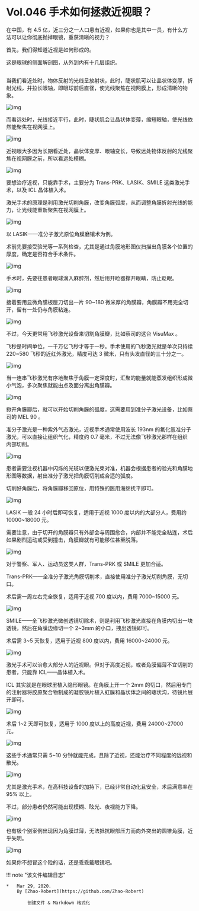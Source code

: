 # Vol.046 手术如何拯救近视眼？

在中国，有 4.5 亿，近三分之一人口患有近视，如果你也是其中一员，有什么方法可以让你彻底抛掉眼镜，重获清晰的视力？

首先，我们得知道近视是如何形成的。

这是眼球的侧面解剖图，从外到内有十几层组织。

![img](data:image/gif;base64,iVBORw0KGgoAAAANSUhEUgAAAAEAAAABCAYAAAAfFcSJAAAADUlEQVQImWNgYGBgAAAABQABh6FO1AAAAABJRU5ErkJggg==)

当我们看近处时，物体反射的光线呈放射状，此时，睫状肌可以让晶状体变厚，折射光线，并拉长眼轴，即眼球前后直径，使光线聚焦在视网膜上，形成清晰的物象。

![img](https://paperclip.host/static/U6yRaDu1NaafxibaQomU4QchPy5ibt1L56JptkDCfpY7XoRhuxeZNYdBk6Kic1CiaTs80jnlvBG8h08hiaHvF7jEZLQ.gif)

而看远处时，光线接近平行，此时，睫状肌会让晶状体变薄，缩短眼轴，使光线依然能聚焦在视网膜上。

![img](https://paperclip.host/static/U6yRaDu1NaafxibaQomU4QchPy5ibt1L56cdpqFxeyyB8xVU6n4XmzOVg43eCIn2u373b7asoQNIu9GOpuh3O2VA.gif)

近视眼大多因为长期看近处，晶状体变厚、眼轴变长，导致远处物体反射的光线聚焦在视网膜之前，所以看远处模糊。

![img](https://paperclip.host/static/U6yRaDu1NaafxibaQomU4QchPy5ibt1L56GCBjia2AKqPxd458Jtjr7etNjDBnJMlVCTiaViaau4J859Hfr8EbTUdAg.gif)

要想治疗近视，只能靠手术，主要分为 Trans-PRK、LASIK、SMILE 这类激光手术，以及 ICL 晶体植入术。

激光手术的原理是利用激光切削角膜，改变角膜弧度，从而调整角膜折射光线的能力，让光线能重新聚焦在视网膜上。

![img](https://paperclip.host/static/U6yRaDu1NaafxibaQomU4QchPy5ibt1L565VIC3iaY6Ql9LYiaWsNeXdUGBSKvTw6VqZMnjxo1wLbLuOLoJg7qxNZA.gif)

以 LASIK——准分子激光原位角膜磨镶术为例。

术前先要接受验光等一系列检查，尤其是通过角膜地形图仪扫描出角膜各个位置的厚度，确定是否符合手术条件。

![img](https://paperclip.host/static/U6yRaDu1NaafxibaQomU4QchPy5ibt1L56QVYia6DXFEOBt250ua4EX0mIxicdRwlyrJszpB6nsDg9191r9GSE9V4w.gif)

手术时，先要往患者眼球滴入麻醉剂，然后用开睑器撑开眼睛，防止眨眼。

![img](https://paperclip.host/static/U6yRaDu1NaafxibaQomU4QchPy5ibt1L56awicRL7iagt7henfYIiaXtBYtzImn0qRQRyRKRd1rFVro7cibicRctJ2ic0A.gif)

接着要用显微角膜板层刀切出一片 90~180 微米厚的角膜瓣，角膜瓣不用完全切开，留有一处仍与角膜粘连。

![img](https://paperclip.host/static/U6yRaDu1NaafxibaQomU4QchPy5ibt1L56VGO16VFjacRGUAIicHoJSOONsiaqL2vCkxl45CGhn2NPdQfwtZU0jibJg.gif)

不过，今天更常用飞秒激光设备来切割角膜瓣，比如蔡司的这台 VisuMax 。

飞秒是时间单位，一千万亿飞秒才等于一秒。手术使用的飞秒激光就是单次只持续 220~580 飞秒的近红外激光，精度可达 3 微米，只有头发直径的三十分之一。

![img](https://paperclip.host/static/U6yRaDu1NaafxibaQomU4QchPy5ibt1L56rwurl05ric9LXYwB2vUHFFPMLvSSU8SqMFJLMHBuSBvbZlfWict8cukw.gif)

当一连串飞秒激光有序地聚焦于角膜一定深度时，汇聚的能量就能蒸发组织形成微小气泡，多次聚焦就能由点及面分离出角膜瓣。

![img](https://paperclip.host/static/U6yRaDu1NaafxibaQomU4QchPy5ibt1L56albZ6ltTjZO5TUHmufsSzMf5TFxfsqjsnbXaRoQX5tEBI5kunIDFxw.gif)

掀开角膜瓣后，就可以开始切削角膜的弧度，这需要用到准分子激光设备，比如蔡司的 MEL 90 。

准分子激光是一种紫外气态激光，近视手术通常使用波长 193nm 的氟化氩准分子激光，可以直接让组织气化，精度约 0.7 毫米，不过无法像飞秒激光那样在组织内部切削。

![img](https://paperclip.host/static/U6yRaDu1NaafxibaQomU4QchPy5ibt1L56HicWknA14NicQhic2caibEKQWES8sTncz2ATaL8uIBiabdfLYAoWWghtrTA.gif)

患者需要注视机器中闪烁的光斑以便激光束对准，机器会根据患者的验光和角膜地形图等数据，射出准分子激光把角膜切削成合适的弧度。

切削好角膜后，将角膜瓣移回原位，用特殊的医用海绵抚平即可。

![img](https://paperclip.host/static/U6yRaDu1NaafxibaQomU4QchPy5ibt1L56SSxicVYljZwF6Uk9TiaGL6vGhWEyiaT1oybJ7OtUR2pewWuHHry3p6s2A.gif)

LASIK 一般 24 小时后即可恢复，适用于近视 1000 度以内的大部分人，费用约 10000~18000 元。

需要注意，由于切开的角膜瓣只有外部会与周围愈合，内部并不能完全粘连，术后如果剧烈运动或受到撞击，角膜瓣就有可能移位甚至脱落。

![img](https://paperclip.host/static/U6yRaDu1NaafxibaQomU4QchPy5ibt1L56UtnPnkkJ02KeVXtLSmF8sKjHOz41aFHdBhmsr5dh5mFcuqictyf9HDQ.gif)

对于警察、军人、运动员这类人群，Trans-PRK 或 SMILE 更加合适。

Trans-PRK——全准分子激光角膜切削术，直接使用准分子激光切削角膜，无切口。

术后需一周左右完全恢复，适用于近视 700 度以内，费用 7000~15000 元。

![img](https://paperclip.host/static/U6yRaDu1NaafxibaQomU4QchPy5ibt1L567hib0bDy9zLgCEJxibKR3GWbyQxjvDjUrcWm7hgxqicCZttjxA6ASu3bw.gif)

SMILE——全飞秒激光微创透镜切除术，则是利用飞秒激光直接在角膜内切出一块透镜，然后在角膜边缘切一个 2~3mm 的小口，拽出透镜即可。

术后需 3~5 天恢复，适用于近视 800 度以内，费用 16000~24000 元。

![img](https://paperclip.host/static/U6yRaDu1NaafxibaQomU4QchPy5ibt1L56a7Vb3EILuZW75WejWSZBDUm6zSLlnaOeHzF4VAjLPicXOlrAhib1AJEg.gif)

激光手术可以治愈大部分人的近视眼。但对于高度近视，或者角膜偏薄不宜切削的患者，只能靠 ICL——晶体植入术。

ICL 其实就是在眼球里植入隐形眼镜。在角膜上开一个 2mm 的切口，然后用专门的注射器将胶原聚合物制成的凝胶镜片植入虹膜和晶状体之间的睫状沟，待镜片展开即可。

![img](https://paperclip.host/static/U6yRaDu1NaafxibaQomU4QchPy5ibt1L56nV1YpeAVx4Iice8g4UrcdpskLSQt3c3Wn8HicLWE3oGYX9reRuBWOgUA.gif)

术后 1~2 天即可恢复，适用于 1000 度以上的高度近视，费用 24000~27000 元。

![img](https://paperclip.host/static/U6yRaDu1NaafxibaQomU4QchPy5ibt1L5630ftUSksaN2ww8fzkJ32hHSsb9sXHaEibTAEKOFkyrSpngxwbJsicy7w.png)

这些手术通常只需 5~10 分钟就能完成，且除了近视，还能治疗不同程度的远视和散光。

![img](https://paperclip.host/static/U6yRaDu1NaafxibaQomU4QchPy5ibt1L56k3duOtNwNIoGC8QNWpEQ7Ivnxp8afBLhzo7s2hqwEmGn7PmJ3IfDZQ.png)

尤其是激光手术，在高科技设备的加持下，已经非常自动化且安全，术后满意率在 95% 以上。

不过，部分患者仍然可能出现模糊、眩光、夜视能力下降。

![img](https://paperclip.host/static/U6yRaDu1NaafxibaQomU4QchPy5ibt1L56MX2N0ibnzBgXnHBaAF7ljskkNxSviaTeHMhbf9zHxmrbpib6kcBFL5PibQ.gif)

也有极个别案例出现因为角膜过薄，无法抵抗眼部压力而向外突出的圆锥角膜，近乎失明。

![img](https://paperclip.host/static/U6yRaDu1NaafxibaQomU4QchPy5ibt1L56nST0ge3reeN2bjbbACibjs0dGMQ5dm2M63PKpXVVzEBO8wuMgKszyDA.gif)

如果你不想冒这个险的话，还是乖乖戴眼镜吧。

!!! note "该文件编辑日志"

	* 	Mar 29, 2020.
		By [Zhao-Robert](https://github.com/Zhao-Robert)
	
			创建文件 & Markdown 格式化
